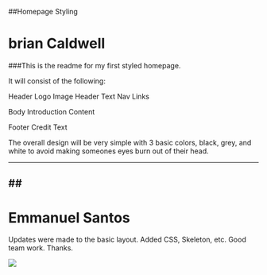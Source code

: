##Homepage Styling
<h1>brian Caldwell</h1>

###This is the readme for my first styled homepage.

It will consist of the following:

  Header
    Logo Image
    Header Text
    Nav Links

  Body
    Introduction Content

  Footer
    Credit Text

The overall design will be very simple with 3 basic colors, black, grey, and white to avoid making someones eyes burn out of their head.


--------------------------------------------
##<h1>Emmanuel Santos</h1>
-------------------------
<p>Updates were made to the basic layout. Added CSS, Skeleton, etc. Good team work. Thanks. </p>
<img src="http://pixabay.com/static/uploads/photo/2013/07/12/13/50/smiley-147407_640.png">
